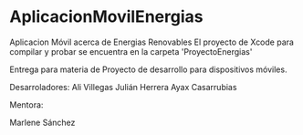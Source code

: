 # AplicacionMovilEnergias
Aplicacion Móvil acerca de Energias Renovables 
El proyecto de Xcode para compilar y probar se encuentra en la carpeta 'ProyectoEnergias'

Entrega para materia de Proyecto de desarrollo para dispositivos móviles.

Desarroladores:
Ali Villegas 
Julián Herrera
Ayax Casarrubias

Mentora:

Marlene Sánchez
